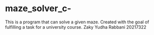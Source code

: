 # maze_solver_c-
This is a program that can solve a given maze. Created with the goal of fulfilling a task for a university course. Zaky Yudha Rabbani 20217322
